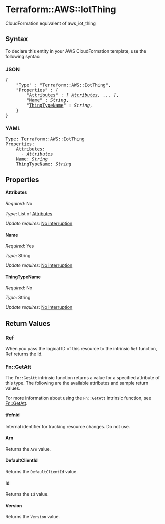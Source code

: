 # Terraform::AWS::IotThing

CloudFormation equivalent of aws_iot_thing

## Syntax

To declare this entity in your AWS CloudFormation template, use the following syntax:

### JSON

<pre>
{
    "Type" : "Terraform::AWS::IotThing",
    "Properties" : {
        "<a href="#attributes" title="Attributes">Attributes</a>" : <i>[ <a href="attributes.md">Attributes</a>, ... ]</i>,
        "<a href="#name" title="Name">Name</a>" : <i>String</i>,
        "<a href="#thingtypename" title="ThingTypeName">ThingTypeName</a>" : <i>String</i>,
    }
}
</pre>

### YAML

<pre>
Type: Terraform::AWS::IotThing
Properties:
    <a href="#attributes" title="Attributes">Attributes</a>: <i>
      - <a href="attributes.md">Attributes</a></i>
    <a href="#name" title="Name">Name</a>: <i>String</i>
    <a href="#thingtypename" title="ThingTypeName">ThingTypeName</a>: <i>String</i>
</pre>

## Properties

#### Attributes

_Required_: No

_Type_: List of <a href="attributes.md">Attributes</a>

_Update requires_: [No interruption](https://docs.aws.amazon.com/AWSCloudFormation/latest/UserGuide/using-cfn-updating-stacks-update-behaviors.html#update-no-interrupt)

#### Name

_Required_: Yes

_Type_: String

_Update requires_: [No interruption](https://docs.aws.amazon.com/AWSCloudFormation/latest/UserGuide/using-cfn-updating-stacks-update-behaviors.html#update-no-interrupt)

#### ThingTypeName

_Required_: No

_Type_: String

_Update requires_: [No interruption](https://docs.aws.amazon.com/AWSCloudFormation/latest/UserGuide/using-cfn-updating-stacks-update-behaviors.html#update-no-interrupt)

## Return Values

### Ref

When you pass the logical ID of this resource to the intrinsic `Ref` function, Ref returns the Id.

### Fn::GetAtt

The `Fn::GetAtt` intrinsic function returns a value for a specified attribute of this type. The following are the available attributes and sample return values.

For more information about using the `Fn::GetAtt` intrinsic function, see [Fn::GetAtt](https://docs.aws.amazon.com/AWSCloudFormation/latest/UserGuide/intrinsic-function-reference-getatt.html).

#### tfcfnid

Internal identifier for tracking resource changes. Do not use.

#### Arn

Returns the <code>Arn</code> value.

#### DefaultClientId

Returns the <code>DefaultClientId</code> value.

#### Id

Returns the <code>Id</code> value.

#### Version

Returns the <code>Version</code> value.


